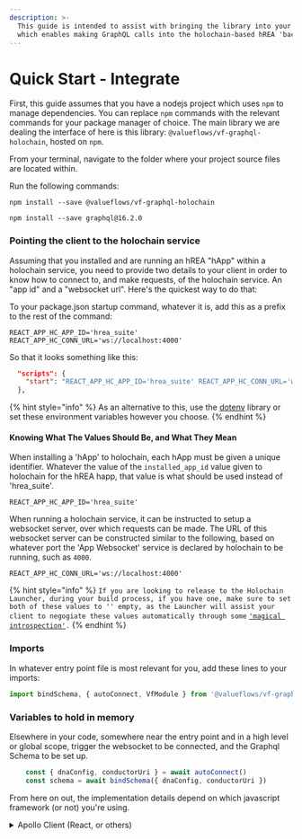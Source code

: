 ```yaml
---
description: >-
  This guide is intended to assist with bringing the library into your project
  which enables making GraphQL calls into the holochain-based hREA 'backend'.
---
```


# Quick Start - Integrate

First, this guide assumes that you have a nodejs project which uses `npm` to manage dependencies. You can replace `npm` commands with the relevant commands for your package manager of choice. The main library we are dealing the interface of here is this library: `@valueflows/vf-graphql-holochain`, hosted on `npm`.

From your terminal, navigate to the folder where your project source files are located within.

Run the following commands:

`npm install --save @valueflows/vf-graphql-holochain`

`npm install --save graphql@16.2.0`

### Pointing the client to the holochain service

Assuming that you installed and are running an hREA "hApp" within a holochain service, you need to provide two details to your client in order to know how to connect to, and make requests, of the holochain service. An "app id" and a "websocket url". Here's the quickest way to do that:

To your package.json startup command, whatever it is, add this as a prefix to the rest of the command:

```
REACT_APP_HC_APP_ID='hrea_suite' REACT_APP_HC_CONN_URL='ws://localhost:4000'
```

So that it looks something like this:

```json
  "scripts": {
    "start": "REACT_APP_HC_APP_ID='hrea_suite' REACT_APP_HC_CONN_URL='ws://localhost:4000' node index.js"
  },
```

{% hint style="info" %}
As an alternative to this, use the [dotenv](https://www.npmjs.com/package/dotenv) library or set these environment variables however you choose.
{% endhint %}

#### Knowing What The Values Should Be, and What They Mean

When installing a 'hApp' to holochain, each hApp must be given a unique identifier. Whatever the value of the `installed_app_id` value given to holochain for the hREA happ, that value is what should be used instead of 'hrea\_suite'.

`REACT_APP_HC_APP_ID='hrea_suite'`&#x20;

When running a holochain service, it can be instructed to setup a websocket server, over which requests can be made. The URL of this websocket server can be constructed similar to the following, based on whatever port the 'App Websocket' service is declared by holochain to be running, such as `4000`.&#x20;

`REACT_APP_HC_CONN_URL='ws://localhost:4000'`

{% hint style="info" %}
`If you are looking to release to the Holochain Launcher, during your build process, if you have one, make sure to set both of these values to '' empty, as the Launcher will assist your client to negogiate these values automatically through some` [`'magical introspection'`](https://github.com/holochain/holochain-client-js/blob/cc9563ca5db448cd03f7e298e4fd71fc1625cbcd/src/environments/launcher.ts)`.`&#x20;
{% endhint %}

### Imports

In whatever entry point file is most relevant for you, add these lines to your imports:

```javascript
import bindSchema, { autoConnect, VfModule } from '@valueflows/vf-graphql-holochain'
```

### Variables to hold in memory

Elsewhere in your code, somewhere near the entry point and in a high level or global scope, trigger the websocket to be connected, and the Graphql Schema to be set up.

```javascript
    const { dnaConfig, conductorUri } = await autoConnect()
    const schema = await bindSchema({ dnaConfig, conductorUri })
```

From here on out, the implementation details depend on which javascript framework (or not) you're using.

<details>

<summary>Apollo Client (React, or others)</summary>

In addition to the above, follow these additional steps.



Run this command:

`npm install --save @apollo/client@3.5.7`



In whatever entry point file is most relevant for you, add these lines to your imports:

```javascript
import {
  ApolloClient,
  ApolloProvider,
  InMemoryCache,
  NormalizedCacheObject,
  gql,
} from '@apollo/client'
import { SchemaLink } from '@apollo/client/link/schema'
```



Assuming that you have the variable `schema` defined in scope, as outlined in the initial section of this page, add the following line just after it.

```javascript
const link = new SchemaLink({ schema })
const cache = new InMemoryCache()
const client = new ApolloClient({
  cache: cache,
  link: link,
})
```

Everything is configured now, and you're ready to make your first requests!&#x20;

To continue with this, see Step 4 and beyond in this @apollo/client getting started tutorial: [https://www.apollographql.com/docs/react/get-started](https://www.apollographql.com/docs/react/get-started)



</details>
